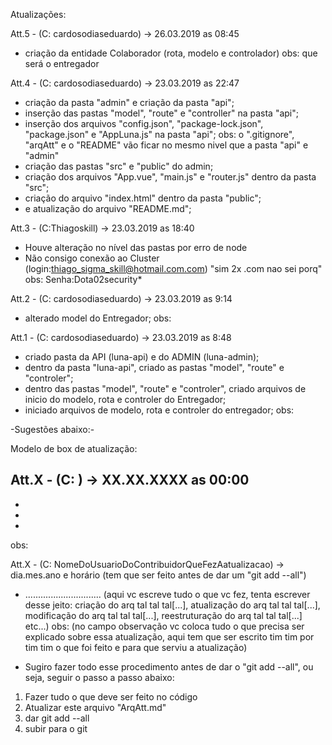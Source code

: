 Atualizações:

Att.5 - (C: cardosodiaseduardo)
-> 26.03.2019 as 08:45
- criação da entidade Colaborador (rota, modelo e controlador)
obs: que será o entregador

Att.4 - (C: cardosodiaseduardo)
-> 23.03.2019 as 22:47
- criação da pasta "admin" e criação da pasta "api";
- inserção das pastas "model", "route" e "controller" na pasta "api";
- inserção dos arquivos "config.json", "package-lock.json", "package.json" e "AppLuna.js" na pasta "api";
obs: o ".gitignore", "arqAtt" e o "README" vão ficar no mesmo nivel que a pasta "api" e "admin"
- criação das pastas "src" e "public" do admin;
- criação dos arquivos "App.vue", "main.js" e "router.js" dentro da pasta "src";
- criação do arquivo "index.html" dentro da pasta "public";
- e atualização do arquivo "README.md";

Att.3 - (C:Thiagoskill)
-> 23.03.2019 as 18:40
- Houve alteração no nível das pastas por erro de node
- Não consigo conexão ao Cluster (login:thiago_sigma_skill@hotmail.com.com) "sim 2x .com nao sei porq"
obs: Senha:Dota02security*

Att.2 - (C: cardosodiaseduardo)
-> 23.03.2019 as 9:14
- alterado model do Entregador;
obs:

Att.1 - (C: cardosodiaseduardo)
-> 23.03.2019 as 8:48
- criado pasta da API (luna-api) e do ADMIN (luna-admin);
- dentro da pasta "luna-api", criado as pastas "model", "route" e "controler";
- dentro das pastas "model", "route" e "controler", criado arquivos de inicio do modelo, rota e controler do Entregador;
- iniciado arquivos de modelo, rota e controler do entregador;
obs:





-Sugestões abaixo:-


Modelo de box de atualização:

Att.X - (C: )
-> XX.XX.XXXX as 00:00
-
-
-
-
obs:

Att.X - (C: NomeDoUsuarioDoContribuidorQueFezAatualizacao)
-> dia.mes.ano e horário (tem que ser feito antes de dar um "git add --all")
- .............................. (aqui vc escreve tudo o que vc fez, tenta escrever desse jeito: criação do arq tal tal tal[...], atualização do arq tal tal tal[...], modificação do arq tal tal tal[...], reestruturação do arq tal tal tal[...] etc...)
obs: (no campo observação vc coloca tudo o que precisa ser explicado sobre essa atualização, aqui tem que ser escrito tim tim por tim tim o que foi feito e para que serviu a atualização)

- Sugiro fazer todo esse procedimento antes de dar o "git add --all", ou seja, seguir o passo a passo abaixo:
1. Fazer tudo o que deve ser feito no código
2. Atualizar este arquivo "ArqAtt.md"
3. dar git add --all
4. subir para o git